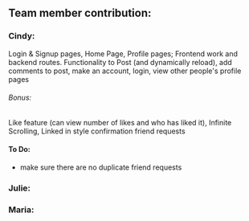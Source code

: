 ## Team member contribution:

### Cindy:

Login & Signup pages, Home Page, Profile pages; Frontend work and backend routes.
Functionality to Post (and dynamically reload), add comments to post, make an account, login, view other people's profile pages

###### Bonus:

Like feature (can view number of likes and who has liked it), Infinite Scrolling, Linked in style confirmation friend requests

#### To Do:

- make sure there are no duplicate friend requests

### Julie:

### Maria:
